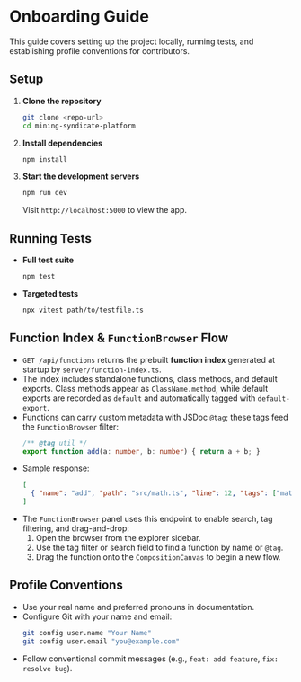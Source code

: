 # Onboarding Guide

This guide covers setting up the project locally, running tests, and establishing profile conventions for contributors.

## Setup

1. **Clone the repository**
   ```bash
   git clone <repo-url>
   cd mining-syndicate-platform
   ```
2. **Install dependencies**
   ```bash
   npm install
   ```
3. **Start the development servers**
   ```bash
   npm run dev
   ```
   Visit `http://localhost:5000` to view the app.

## Running Tests

- **Full test suite**
  ```bash
  npm test
  ```
- **Targeted tests**
  ```bash
  npx vitest path/to/testfile.ts
  ```

## Function Index & `FunctionBrowser` Flow

- `GET /api/functions` returns the prebuilt **function index** generated at startup by `server/function-index.ts`.
- The index includes standalone functions, class methods, and default exports. Class methods appear as `ClassName.method`, while default exports are recorded as `default` and automatically tagged with `default-export`.
- Functions can carry custom metadata with JSDoc `@tag`; these tags feed the `FunctionBrowser` filter:
  ```ts
  /** @tag util */
  export function add(a: number, b: number) { return a + b; }
  ```
- Sample response:
  ```json
  [
    { "name": "add", "path": "src/math.ts", "line": 12, "tags": ["math", "util"] }
  ]
  ```
- The `FunctionBrowser` panel uses this endpoint to enable search, tag filtering, and drag-and-drop:
  1. Open the browser from the explorer sidebar.
  2. Use the tag filter or search field to find a function by name or `@tag`.
  3. Drag the function onto the `CompositionCanvas` to begin a new flow.


## Profile Conventions

- Use your real name and preferred pronouns in documentation.
- Configure Git with your name and email:
  ```bash
  git config user.name "Your Name"
  git config user.email "you@example.com"
  ```
- Follow conventional commit messages (e.g., `feat: add feature`, `fix: resolve bug`).

